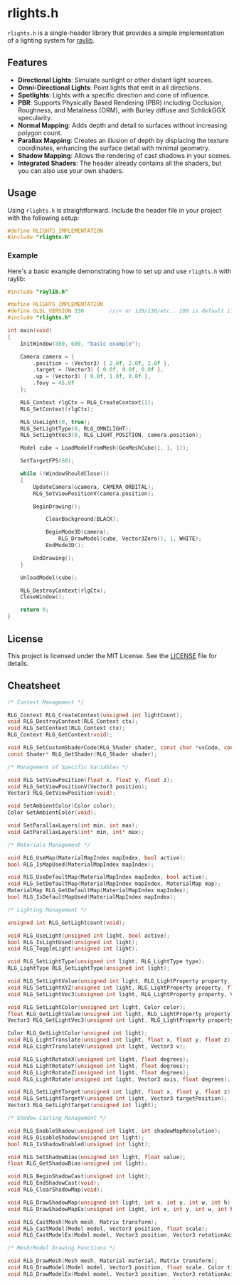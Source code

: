 # rlights.h

`rlights.h` is a single-header library that provides a simple implementation of a lighting system for [raylib](https://www.raylib.com/).

## Features
- **Directional Lights**: Simulate sunlight or other distant light sources.
- **Omni-Directional Lights**: Point lights that emit in all directions.
- **Spotlights**: Lights with a specific direction and cone of influence.
- **PBR**: Supports Physically Based Rendering (PBR) including Occlusion, Roughness, and Metalness (ORM), with Burley diffuse and SchlickGGX specularity.
- **Normal Mapping**: Adds depth and detail to surfaces without increasing polygon count.
- **Parallax Mapping**: Creates an illusion of depth by displacing the texture coordinates, enhancing the surface detail with minimal geometry.
- **Shadow Mapping**: Allows the rendering of cast shadows in your scenes.
- **Integrated Shaders**: The header already contains all the shaders, but you can also use your own shaders.

## Usage
Using `rlights.h` is straightforward. Include the header file in your project with the following setup:

```c
#define RLIGHTS_IMPLEMENTATION
#include "rlights.h"
```

### Example
Here's a basic example demonstrating how to set up and use `rlights.h` with raylib:

```c
#include "raylib.h"

#define RLIGHTS_IMPLEMENTATION
#define GLSL_VERSION 330        ///< or 120/130/etc.. 100 is default if 'PLATFORM_DESKTOP' is not defined
#include "rlights.h"

int main(void)
{
    InitWindow(800, 600, "basic example");

    Camera camera = {
        .position = (Vector3) { 2.0f, 2.0f, 2.0f },
        .target = (Vector3) { 0.0f, 0.0f, 0.0f },
        .up = (Vector3) { 0.0f, 1.0f, 0.0f },
        .fovy = 45.0f
    };

    RLG_Context rlgCtx = RLG_CreateContext(1);
    RLG_SetContext(rlgCtx);

    RLG_UseLight(0, true);
    RLG_SetLightType(0, RLG_OMNILIGHT);
    RLG_SetLightVec3(0, RLG_LIGHT_POSITION, camera.position);

    Model cube = LoadModelFromMesh(GenMeshCube(1, 1, 1));

    SetTargetFPS(60);

    while (!WindowShouldClose())
    {
        UpdateCamera(&camera, CAMERA_ORBITAL);
        RLG_SetViewPositionV(camera.position);

        BeginDrawing();

            ClearBackground(BLACK);

            BeginMode3D(camera);
                RLG_DrawModel(cube, Vector3Zero(), 1, WHITE);
            EndMode3D();

        EndDrawing();
    }

    UnloadModel(cube);

    RLG_DestroyContext(rlgCtx);
    CloseWindow();

    return 0;
}
```

## License
This project is licensed under the MIT License. See the [LICENSE](LICENSE) file for details.

## Cheatsheet

```c
/* Context Management */

RLG_Context RLG_CreateContext(unsigned int lightCount);
void RLG_DestroyContext(RLG_Context ctx);
void RLG_SetContext(RLG_Context ctx);
RLG_Context RLG_GetContext(void);

void RLG_SetCustomShaderCode(RLG_Shader shader, const char *vsCode, const char *fsCode);
const Shader* RLG_GetShader(RLG_Shader shader);

/* Management of Specific Variables */

void RLG_SetViewPosition(float x, float y, float z);
void RLG_SetViewPositionV(Vector3 position);
Vector3 RLG_GetViewPosition(void);

void SetAmbientColor(Color color);
Color GetAmbientColor(void);

void SetParallaxLayers(int min, int max);
void GetParallaxLayers(int* min, int* max);

/* Materials Management */

void RLG_UseMap(MaterialMapIndex mapIndex, bool active);
bool RLG_IsMapUsed(MaterialMapIndex mapIndex);

void RLG_UseDefaultMap(MaterialMapIndex mapIndex, bool active);
void RLG_SetDefaultMap(MaterialMapIndex mapIndex, MaterialMap map);
MaterialMap RLG_GetDefaultMap(MaterialMapIndex mapIndex);
bool RLG_IsDefaultMapUsed(MaterialMapIndex mapIndex);

/* Lighting Management */

unsigned int RLG_GetLightcount(void);

void RLG_UseLight(unsigned int light, bool active);
bool RLG_IsLightUsed(unsigned int light);
void RLG_ToggleLight(unsigned int light);

void RLG_SetLightType(unsigned int light, RLG_LightType type);
RLG_LightType RLG_GetLightType(unsigned int light);

void RLG_SetLightValue(unsigned int light, RLG_LightProperty property, float value);
void RLG_SetLightXYZ(unsigned int light, RLG_LightProperty property, float x, float y, float z);
void RLG_SetLightVec3(unsigned int light, RLG_LightProperty property, Vector3 value);

void RLG_SetLightColor(unsigned int light, Color color);
float RLG_GetLightValue(unsigned int light, RLG_LightProperty property);
Vector3 RLG_GetLightVec3(unsigned int light, RLG_LightProperty property);

Color RLG_GetLightColor(unsigned int light);
void RLG_LightTranslate(unsigned int light, float x, float y, float z);
void RLG_LightTranslateV(unsigned int light, Vector3 v);

void RLG_LightRotateX(unsigned int light, float degrees);
void RLG_LightRotateY(unsigned int light, float degrees);
void RLG_LightRotateZ(unsigned int light, float degrees);
void RLG_LightRotate(unsigned int light, Vector3 axis, float degrees);

void RLG_SetLightTarget(unsigned int light, float x, float y, float z);
void RLG_SetLightTargetV(unsigned int light, Vector3 targetPosition);
Vector3 RLG_GetLightTarget(unsigned int light);

/* Shadow Casting Management */

void RLG_EnableShadow(unsigned int light, int shadowMapResolution);
void RLG_DisableShadow(unsigned int light);
bool RLG_IsShadowEnabled(unsigned int light);

void RLG_SetShadowBias(unsigned int light, float value);
float RLG_GetShadowBias(unsigned int light);

void RLG_BeginShadowCast(unsigned int light);
void RLG_EndShadowCast(void);
void RLG_ClearShadowMap(void);

void RLG_DrawShadowMap(unsigned int light, int x, int y, int w, int h);
void RLG_DrawShadowMapEx(unsigned int light, int x, int y, int w, int h, float near, float far);

void RLG_CastMesh(Mesh mesh, Matrix transform);
void RLG_CastModel(Model model, Vector3 position, float scale);
void RLG_CastModelEx(Model model, Vector3 position, Vector3 rotationAxis, float rotationAngle, Vector3 scale);

/* Mesh/Model Drawing Functions */

void RLG_DrawMesh(Mesh mesh, Material material, Matrix transform);
void RLG_DrawModel(Model model, Vector3 position, float scale, Color tint);
void RLG_DrawModelEx(Model model, Vector3 position, Vector3 rotationAxis, float rotationAngle, Vector3 scale, Color tint);
```